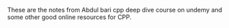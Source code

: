 These are the notes from Abdul bari cpp deep dive course on undemy and some other good online resources for CPP.
